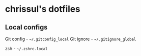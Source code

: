 # chrissul's dotfiles

## Local configs

Git config - `~/.gitconfig_local`
Git ignore - `~/.gitignore_global`

zsh - `~/.zshrc.local`

